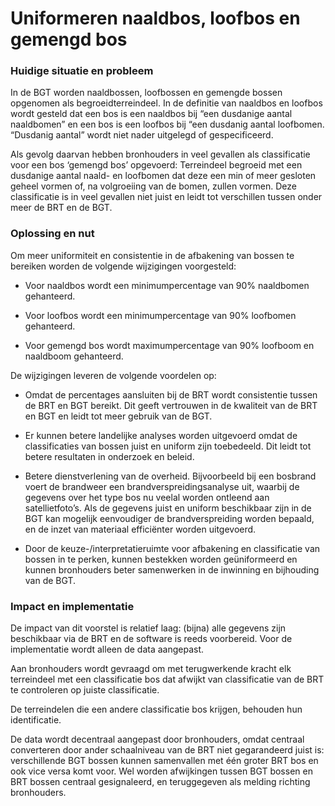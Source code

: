 Uniformeren naaldbos, loofbos en gemengd bos
============================================

### Huidige situatie en probleem

In de BGT worden naaldbossen, loofbossen en gemengde bossen opgenomen als
begroeidterreindeel. In de definitie van naaldbos en loofbos wordt gesteld dat
een bos is een naaldbos bij “een dusdanige aantal naaldbomen” en een bos is een
loofbos bij “een dusdanig aantal loofbomen. “Dusdanig aantal” wordt niet nader
uitgelegd of gespecificeerd.

Als gevolg daarvan hebben bronhouders in veel gevallen als classificatie voor
een bos ‘gemengd bos’ opgevoerd: Terreindeel begroeid met een dusdanige aantal
naald- en loofbomen dat deze een min of meer gesloten geheel vormen of, na
volgroeiing van de bomen, zullen vormen. Deze classificatie is in veel gevallen
niet juist en leidt tot verschillen tussen onder meer de BRT en de BGT.

### Oplossing en nut

Om meer uniformiteit en consistentie in de afbakening van bossen te bereiken
worden de volgende wijzigingen voorgesteld:

-   Voor naaldbos wordt een minimumpercentage van 90% naaldbomen gehanteerd.

-   Voor loofbos wordt een minimumpercentage van 90% loofbomen gehanteerd.

-   Voor gemengd bos wordt maximumpercentage van 90% loofboom en naaldboom
    gehanteerd.

De wijzigingen leveren de volgende voordelen op:

-   Omdat de percentages aansluiten bij de BRT wordt consistentie tussen de BRT
    en BGT bereikt. Dit geeft vertrouwen in de kwaliteit van de BRT en BGT en
    leidt tot meer gebruik van de BGT.

-   Er kunnen betere landelijke analyses worden uitgevoerd omdat de
    classificaties van bossen juist en uniform zijn toebedeeld. Dit leidt tot
    betere resultaten in onderzoek en beleid.

-   Betere dienstverlening van de overheid. Bijvoorbeeld bij een bosbrand voert
    de brandweer een brandverspreidingsanalyse uit, waarbij de gegevens over het
    type bos nu veelal worden ontleend aan satellietfoto’s. Als de gegevens
    juist en uniform beschikbaar zijn in de BGT kan mogelijk eenvoudiger de
    brandverspreiding worden bepaald, en de inzet van materiaal efficiënter
    worden uitgevoerd.

-   Door de keuze-/interpretatieruimte voor afbakening en classificatie van
    bossen in te perken, kunnen bestekken worden geüniformeerd en kunnen
    bronhouders beter samenwerken in de inwinning en bijhouding van de BGT.

### Impact en implementatie

De impact van dit voorstel is relatief laag: (bijna) alle gegevens zijn
beschikbaar via de BRT en de software is reeds voorbereid. Voor de implementatie
wordt alleen de data aangepast.

Aan bronhouders wordt gevraagd om met terugwerkende kracht elk terreindeel met
een classificatie bos dat afwijkt van classificatie van de BRT te controleren op
juiste classificatie.

De terreindelen die een andere classificatie bos krijgen, behouden hun
identificatie.

De data wordt decentraal aangepast door bronhouders, omdat centraal converteren
door ander schaalniveau van de BRT niet gegarandeerd juist is: verschillende BGT
bossen kunnen samenvallen met één groter BRT bos en ook vice versa komt voor.
Wel worden afwijkingen tussen BGT bossen en BRT bossen centraal gesignaleerd, en
teruggegeven als melding richting bronhouders.
